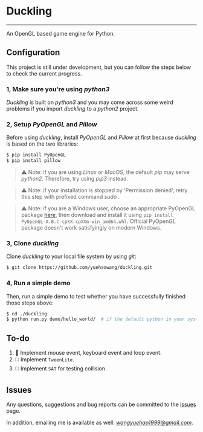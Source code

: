 # Duckling
----------

An OpenGL based game engine for Python.



## Configuration

This project is still under development, but you can follow the steps below to check the current progress.

### 1, Make sure you're using *python3*

*Duckling* is built on *python3* and you may come across some weird problems if you import *duckling* to a *python2* project. 

### 2, Setup *PyOpenGL* and *Pillow*

Before using *duckling*, install *PyOpenGL* and *Pillow* at first because *duckling* is based on the two libraries:

```bash
$ pip install PyOpenGL
$ pip install pillow
```

> :warning: Note: if you are using *Linux* or *MacOS*, the default *pip* may serve *python2*. Therefore, try using *pip3* instead.

> :warning: Note: if your installation is stopped by 'Permission denied', retry this step with prefixed command *sudo* . 

> :warning: Note: if you are a Windows user, choose an appropriate PyOpenGL package [here](https://www.lfd.uci.edu/~gohlke/pythonlibs/#pyopengl), then download and install it using `pip install PyOpenGL‑A.B.C‑cpXX‑cpXXm‑win_amd64.whl`. Official PyOpenGL package doesn't work satisfyingly on modern Windows.

### 3, Clone *duckling*

Clone *duckling* to your local file system by using *git*:

```bash
$ git clone https://github.com/yuehaowang/duckling.git
```

### 4, Run a simple demo

Then, run a simple demo to test whether you have successfully finished those steps above:
```bash
$ cd ./duckling
$ python run.py demo/hello_world/  # if the default python in your system is python2, use `python3 run.py demo/hello_world/` instead.
```



## To-do

1. :white_square_button: Implement mouse event, keyboard event and loop event.
2. :white_medium_square: Implement `TweenLite`.
3. :white_medium_square: Implement `SAT` for testing collision.



## Issues

Any questions, suggestions and bug reports can be committed to the [issues](https://github.com/yuehaowang/duckling/issues) page.

In addition, emailing me is available as well: *wangyuehao1999@gmail.com*.
